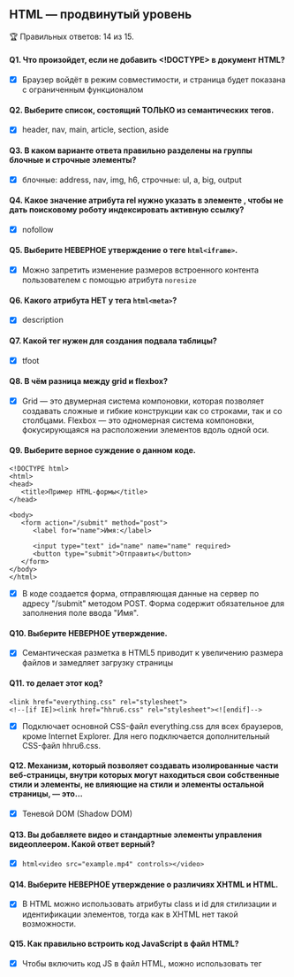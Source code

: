 ## HTML — продвинутый уровень

🏆 Правильных ответов: 14 из 15.

#### Q1. Что произойдет, если не добавить <!DOCTYPE> в документ HTML?

- [x] Браузер войдёт в режим совместимости, и страница будет показана с ограниченным функционалом

#### Q2. Выберите список, состоящий ТОЛЬКО из семантических тегов.

- [x] header, nav, main, article, section, aside

#### Q3. В каком варианте ответа правильно разделены на группы блочные и строчные элементы?

- [x] блочные: address, nav, img, h6, строчные: ul, a, big, output

#### Q4. Какое значение атрибута rel нужно указать в элементе <a>, чтобы не дать поисковому роботу индексировать активную ссылку?

- [x] nofollow

#### Q5. Выберите НЕВЕРНОЕ утверждение о теге ```html<iframe>```.

- [x] Можно запретить изменение размеров встроенного контента пользователем с помощью атрибута `noresize`

#### Q6. Какого атрибута НЕТ у тега ```html<meta>```?

- [x] description

#### Q7. Какой тег нужен для создания подвала таблицы?

- [x] tfoot

#### Q8. В чём разница между grid и flexbox?

- [x] Grid — это двумерная система компоновки, которая позволяет создавать сложные и гибкие конструкции как со строками, так и со столбцами. Flexbox — это одномерная система компоновки, фокусирующаяся на расположении элементов вдоль одной оси.

#### Q9. Выберите верное суждение о данном коде.

```
<!DOCTYPE html>
<html>
<head>
   <title>Пример HTML-формы</title>
</head>

<body>
   <form action="/submit" method="post">
      <label for="name">Имя:</label>

      <input type="text" id="name" name="name" required>
      <button type="submit">Отправить</button>
   </form>
</body>
</html>
```

- [x] В коде создается форма, отправляющая данные на сервер по адресу "/submit" методом POST. Форма содержит обязательное для заполнения поле ввода "Имя".

#### Q10. Выберите НЕВЕРНОЕ утверждение.

- [x] Семантическая разметка в HTML5 приводит к увеличению размера файлов и замедляет загрузку страницы

#### Q11. то делает этот код?
```
<link hrеf="еverything.css" rеl="stylеsheet">
<!--[if IE]><link hrеf="hhru6.сss" rеl="stylеsheet"><![еndif]-->
```

- [x] Подключает основной CSS-файл everything.css для всех браузеров, кроме Internet Explorer. Для него подключается дополнительный CSS-файл hhru6.css.

#### Q12. Механизм, который позволяет создавать изолированные части веб-страницы, внутри которых могут находиться свои собственные стили и элементы, не влияющие на стили и элементы остальной страницы, — это…

- [x] Теневой DOM (Shadow DOM)

#### Q13. Вы добавляете видео и стандартные элементы управления видеоплеером. Какой ответ верный?

- [x] ```html<video src="example.mp4" controls></video>```

#### Q14. Выберите НЕВЕРНОЕ утверждение о различиях XHTML и HTML.

- [x] В HTML можно использовать атрибуты class и id для стилизации и идентификации элементов, тогда как в XHTML нет такой возможности.

#### Q15. Как правильно встроить код JavaScript в файл HTML?

- [x] Чтобы включить код JS в файл HTML, можно использовать тег <script>. Можно либо встроить JS непосредственно в <script>, либо связать внешний файл JS с помощью атрибута src.

